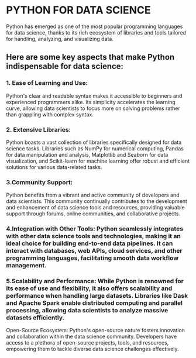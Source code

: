 # PYTHON FOR DATA SCIENCE

 Python has emerged as one of the most popular programming languages for data science, thanks to its rich ecosystem of libraries and tools tailored for handling, analyzing, and visualizing data.

## Here are some key aspects that make Python indispensable for data science:
### 1. Ease of Learning and Use:
Python's clear and readable syntax makes it accessible to beginners and experienced programmers alike. Its simplicity accelerates the learning curve, allowing data scientists to focus more on solving problems rather than grappling with complex syntax.

### 2. Extensive Libraries: 
Python boasts a vast collection of libraries specifically designed for data science tasks. Libraries such as NumPy for numerical computing, Pandas for data manipulation and analysis, Matplotlib and Seaborn for data visualization, and Scikit-learn for machine learning offer robust and efficient solutions for various data-related tasks.

### 3.Community Support: 
Python benefits from a vibrant and active community of developers and data scientists. This community continually contributes to the development and enhancement of data science tools and resources, providing valuable support through forums, online communities, and collaborative projects.

### 4.Integration with Other Tools: Python seamlessly integrates with other data science tools and technologies, making it an ideal choice for building end-to-end data pipelines. It can interact with databases, web APIs, cloud services, and other programming languages, facilitating smooth data workflow management.

### 5.Scalability and Performance: While Python is renowned for its ease of use and flexibility, it also offers scalability and performance when handling large datasets. Libraries like Dask and Apache Spark enable distributed computing and parallel processing, allowing data scientists to analyze massive datasets efficiently.

Open-Source Ecosystem: Python's open-source nature fosters innovation and collaboration within the data science community. Developers have access to a plethora of open-source projects, tools, and resources, empowering them to tackle diverse data science challenges effectively.
